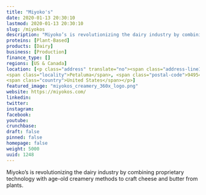 ```yaml
---
title: "Miyoko's"
date: 2020-01-13 20:30:10
lastmod: 2020-01-13 20:30:10
slug: /miyokos
description: "Miyoko’s is revolutionizing the dairy industry by combining proprietary technology with age-old creamery methods to craft cheese and butter from plants."
proteins: [Plant-Based]
products: [Dairy]
business: [Production]
finance_type: []
regions: [US & Canada]
location: [<p class="address" translate="no"><span class="address-line1">Marina Avenue</span><br>
<span class="locality">Petaluma</span>, <span class="postal-code">94954</span><br>
<span class="country">United States</span></p>]
featured_image: "miyokos_creamery_360x_logo.png"
website: https://miyokos.com/
linkedin: 
twitter: 
instagram: 
facebook: 
youtube: 
crunchbase: 
draft: false
pinned: false
homepage: false
weight: 5000
uuid: 1248
---
```

Miyoko’s is revolutionizing the dairy industry by combining proprietary technology with age-old creamery methods to craft cheese and butter from plants.
